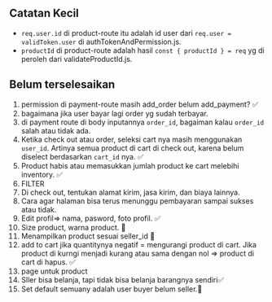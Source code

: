 ## Catatan Kecil

- `req.user.id` di product-route itu adalah id user dari `req.user = validToken.user` di authTokenAndPermission.js.
- `productId` di product-route adalah hasil `const { productId } = req` yg di peroleh dari validateProductId.js.


## Belum terselesaikan
1. permission di payment-route masih add_order belum add_payment? ✅
2. bagaimana jika user bayar lagi order yg sudah terbayar.
3. di payment route di body inputannya `order_id`, bagaiman kalau `order_id` salah atau tidak ada.
4. Ketika check out atau order, seleksi cart nya masih menggunakan `user_id`. Artinya semua product di cart di check out, karena belum diselect berdasarkan `cart_id` nya. ✅
5. Product habis atau memasukkan jumlah product ke cart melebihi inventory. ✅
6. FILTER
7. Di check out, tentukan alamat kirim, jasa kirim, dan biaya lainnya. 
8. Cara agar halaman bisa terus menunggu pembayaran sampai sukses atau tidak. 
9. Edit profil⇒ nama, pasword, foto profil. ✅
10. Size product, warna product. 👋
11. Menampilkan product sesuai seller_id 👋
12. add to cart jika quantitynya negatif = mengurangi product di cart. Jika product di kurngi menjadi kurang atau sama dengan nol => product di cart di hapus. ✅
13. page untuk product
14. Sller bisa belanja, tapi tidak bisa belanja barangnya sendiri✅
15. Set default semuany adalah user buyer belum seller.👋
